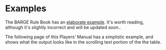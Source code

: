 # Examples

The BARGE Rule Book has an [elaborate
example](http://www.ceemeck.org/BARGERuleBook2020/the-sevens-rule.html).
It's worth reading, although it's slightly incorrect and will be updated
soon..

The following page of this Players' Manual has a simplistic example,
and shows what the output looks like in the scrolling text portion of
the the table.
